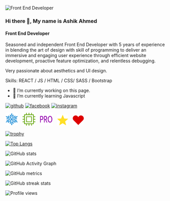 ![Front End Developer](https://scontent.fdac7-1.fna.fbcdn.net/v/t1.6435-9/s960x960/120247577_2650418451842301_8498973246010967914_n.jpg?_nc_cat=109&ccb=1-5&_nc_sid=e3f864&_nc_eui2=AeFn1U2nFA193PQkmL71qH1ViKr3_uOlZomIqvf-46VmiX1bCpiuJdDNrkrVwmorY3jiRN_1-vVYqUjJmi5MOweW&_nc_ohc=okqsmC_cnvsAX-b3rjM&_nc_ht=scontent.fdac7-1.fna&oh=00_AT8oRoG3qw0_F3cysdk7DzWKK1s_2N-XuoVKbHRCwMOq8w&oe=61FD2737)

### Hi there 👋, My name is Ashik Ahmed
#### Front End Developer

Seasoned and independent Front End Developer with 5 years of experience in blending the art of design with skill of programming to deliver an immersive and engaging user experience through efficient website development, proactive feature optimization, and relentless debugging.

Very passionate about aesthetics and UI design.

Skills:  REACT / JS / HTML / CSS/ SASS / Bootstrap

- 🔭 I’m currently working on this page. 
- 🌱 I’m currently learning Javascript 


[<img src='https://cdn.jsdelivr.net/npm/simple-icons@3.0.1/icons/github.svg' alt='github' height='40'>](https://github.com/https://github.com/Ashik72)  [<img src='https://cdn.jsdelivr.net/npm/simple-icons@3.0.1/icons/facebook.svg' alt='facebook' height='40'>](https://www.facebook.com/https://www.facebook.com/Ashik.ahmed72/)  [<img src='https://cdn.jsdelivr.net/npm/simple-icons@3.0.1/icons/instagram.svg' alt='instagram' height='40'>](https://www.instagram.com/https://www.instagram.com/ashik.ahmed72//)  

<a href='https://archiveprogram.github.com/'><img src='https://raw.githubusercontent.com/acervenky/animated-github-badges/master/assets/acbadge.gif' width='40' height='40'></a> <a href='https://docs.github.com/en/developers'><img src='https://raw.githubusercontent.com/acervenky/animated-github-badges/master/assets/devbadge.gif' width='40' height='40'></a> <a href='https://github.com/pricing'><img src='https://raw.githubusercontent.com/acervenky/animated-github-badges/master/assets/pro.gif' width='40' height='40'></a> <a href='https://stars.github.com/'><img src='https://raw.githubusercontent.com/acervenky/animated-github-badges/master/assets/starbadge.gif' width='35' height='35'></a> <a href='https://docs.github.com/en/github/supporting-the-open-source-community-with-github-sponsors'><img src='https://raw.githubusercontent.com/acervenky/animated-github-badges/master/assets/sponsorbadge.gif' width='35' height='35'></a> 

[![trophy](https://github-profile-trophy.vercel.app/?username=https://github.com/Ashik72)](https://github.com/ryo-ma/github-profile-trophy)

[![Top Langs](https://github-readme-stats.vercel.app/api/top-langs/?username=https://github.com/Ashik72)](https://github.com/anuraghazra/github-readme-stats)

![GitHub stats](https://github-readme-stats.vercel.app/api?username=https://github.com/Ashik72&show_icons=true&count_private=true)  

![GitHub Activity Graph](https://activity-graph.herokuapp.com/graph?username=https://github.com/Ashik72)  

![GitHub metrics](https://metrics.lecoq.io/https://github.com/Ashik72)  

![GitHub streak stats](https://github-readme-streak-stats.herokuapp.com/?user=https://github.com/Ashik72)  

![Profile views](https://gpvc.arturio.dev/https://github.com/Ashik72)  
